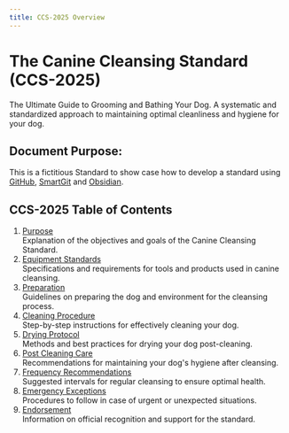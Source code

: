 ```yaml
---
title: CCS-2025 Overview
---
```


# **The Canine Cleansing Standard (CCS-2025)**  
The Ultimate Guide to Grooming and Bathing Your Dog. A systematic and standardized approach to maintaining optimal cleanliness and hygiene for your dog.
## Document Purpose:
This is a fictitious Standard to show case how to develop a standard using [GitHub](https://github.com/danielsiegl/CanineCleansingStandard), [SmartGit](https://www.syntevo.com/smartgit/) and [Obsidian](https://obsidian.md/).

## CCS-2025 Table of Contents  
 
1. [Purpose](01_Purpose.md)<br>
   Explanation of the objectives and goals of the Canine Cleansing Standard.
2. [Equipment Standards](02_Equipment_Standards.md)<br>
   Specifications and requirements for tools and products used in canine cleansing.
3. [Preparation](03_Preparation.md)<br>
   Guidelines on preparing the dog and environment for the cleansing process.
4. [Cleaning Procedure](04_Cleaning_Procedure.md)<br>
   Step-by-step instructions for effectively cleaning your dog.
5. [Drying Protocol](05_Drying_Protocol.md)<br>
   Methods and best practices for drying your dog post-cleaning.
6. [Post Cleaning Care](06_Post-Cleaning_Care.md)<br>
   Recommendations for maintaining your dog's hygiene after cleansing.
7. [Frequency Recommendations](07_Frequency_Recommendations.md)<br>
   Suggested intervals for regular cleansing to ensure optimal health.
8. [Emergency Exceptions](08_Emergency_Exceptions.md)<br>
   Procedures to follow in case of urgent or unexpected situations.
9. [Endorsement](09_Endorsement.md)<br>
   Information on official recognition and support for the standard.